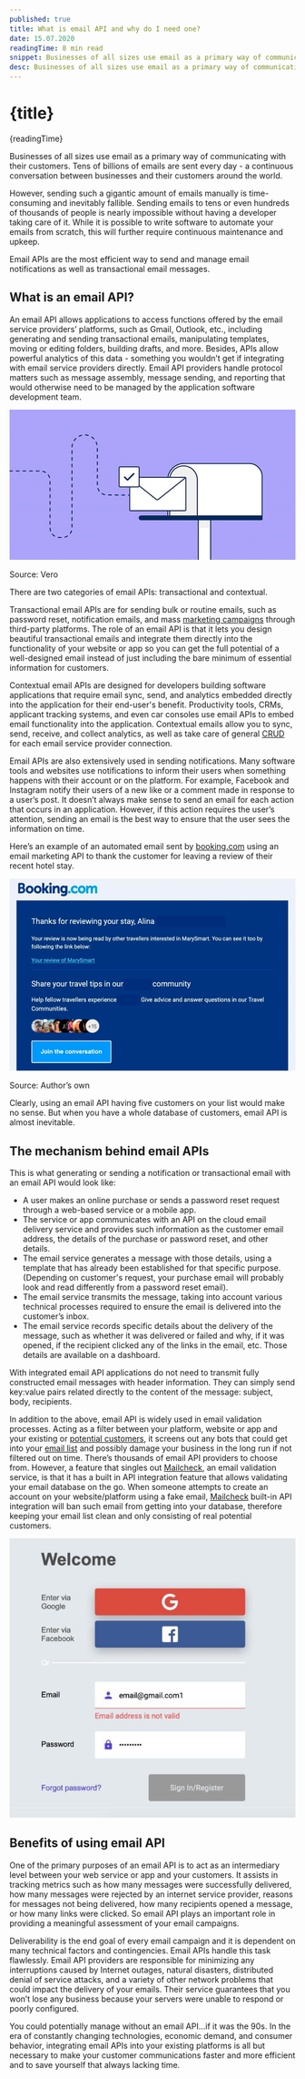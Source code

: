```yaml
---
published: true
title: What is email API and why do I need one?
date: 15.07.2020
readingTime: 8 min read
snippet: Businesses of all sizes use email as a primary way of communicating with their customers. Tens of billions of emails are sent every day - a continuous conversation between businesses and their customers around the world.
desc: Businesses of all sizes use email as a primary way of communicating with their customers. Tens of billions of emails are sent every day - a continuous conversation between businesses and their customers around the world.
---
```


# {title}

{readingTime}

Businesses of all sizes use email as a primary way of communicating with their customers. Tens of billions of emails are sent every day - a continuous conversation between businesses and their customers around the world.

However, sending such a gigantic amount of emails manually is time-consuming and inevitably fallible. Sending emails to tens or even hundreds of thousands of people is nearly impossible without having a developer taking care of it. While it is possible to write software to automate your emails from scratch, this will further require continuous maintenance and upkeep.

Email APIs are the most efficient way to send and manage email notifications as well as transactional email messages.

## What is an email API?

An email API allows applications to access functions offered by the email service providers’ platforms, such as Gmail, Outlook, etc., including generating and sending transactional emails, manipulating templates, moving or editing folders, building drafts, and more. Besides, APIs allow powerful analytics of this data - something you wouldn’t get if integrating with email service providers directly. Email API providers handle protocol matters such as message assembly, message sending, and reporting that would otherwise need to be managed by the application software development team.

![Vero](./vero.jpg?format=webp;jpg;avif&srcset)

Source: Vero

There are two categories of email APIs: transactional and contextual.

Transactional email APIs are for sending bulk or routine emails, such as password reset, notification emails, and mass [marketing campaigns](/blog/simple-email-marketing-campaign-guide) through third-party platforms. The role of an email API is that it lets you design beautiful transactional emails and integrate them directly into the functionality of your website or app so you can get the full potential of a well-designed email instead of just including the bare minimum of essential information for customers.

Contextual email APIs are designed for developers building software applications that require email sync, send, and analytics embedded directly into the application for their end-user's benefit. Productivity tools, CRMs, applicant tracking systems, and even car consoles use email APIs to embed email functionality into the application. Contextual emails allow you to sync, send, receive, and collect analytics, as well as take care of general [CRUD](https://mailcheck.co/l/wiki-api) for each email service provider connection.

Email APIs are also extensively used in sending notifications. Many software tools and websites use notifications to inform their users when something happens with their account or on the platform. For example, Facebook and Instagram notify their users of a new like or a comment made in response to a user’s post. It doesn’t always make sense to send an email for each action that occurs in an application. However, if this action requires the user’s attention, sending an email is the best way to ensure that the user sees the information on time.

Here’s an example of an automated email sent by [booking.com](https://mailcheck.co/l/booking) using an email marketing API to thank the customer for leaving a review of their recent hotel stay.

![Author’s own](./booking.jpg?format=webp;jpg;avif&srcset)

Source: Author’s own

Clearly, using an email API having five customers on your list would make no sense. But when you have a whole database of customers, email API is almost inevitable.

## The mechanism behind email APIs

This is what generating or sending a notification or transactional email with an email API would look like:

- A user makes an online purchase or sends a password reset request through a web-based service or a mobile app.
- The service or app communicates with an API on the cloud email delivery service and provides such information as the customer email address, the details of the purchase or password reset, and other details.
- The email service generates a message with those details, using a template that has already been established for that specific purpose. (Depending on customer's request, your purchase email will probably look and read differently from a password reset email).
- The email service transmits the message, taking into account various technical processes required to ensure the email is delivered into the customer’s inbox.
- The email service records specific details about the delivery of the message, such as whether it was delivered or failed and why, if it was opened, if the recipient clicked any of the links in the email, etc. Those details are available on a dashboard.

With integrated email API applications do not need to transmit fully constructed email messages with header information. They can simply send key:value pairs related directly to the content of the message: subject, body, recipients.

In addition to the above, email API is widely used in email validation processes. Acting as a filter between your platform, website or app and your existing or [potential customers](/blog/six-tips-to-write-an-email-that-prompts-your-subscribers-to-action), it screens out any bots that could get into your [email list](/blog/does-buying-email-lists-still-work) and possibly damage your business in the long run if not filtered out on time. There’s thousands of email API providers to choose from. However, a feature that singles out [Mailcheck](/#features), an email validation service, is that it has a built in API integration feature that allows validating your email database on the go. When someone attempts to create an account on your website/platform using a fake email, [Mailcheck](/#pricing) built-in API integration will ban such email from getting into your database, therefore keeping your email list clean and only consisting of real potential customers.

![Mailcheck](./mailcheck.jpg?format=webp;jpg;avif&srcset)

## Benefits of using email API

One of the primary purposes of an email API is to act as an intermediary level between your web service or app and your customers. It assists in tracking metrics such as how many messages were successfully delivered, how many messages were rejected by an internet service provider, reasons for messages not being delivered, how many recipients opened a message, or how many links were clicked. So email API plays an important role in providing a meaningful assessment of your email campaigns.

Deliverability is the end goal of every email campaign and it is dependent on many technical factors and contingencies. Email APIs handle this task flawlessly. Email API providers are responsible for minimizing any interruptions caused by Internet outages, natural disasters, distributed denial of service attacks, and a variety of other network problems that could impact the delivery of your emails. Their service guarantees that you won’t lose any business because your servers were unable to respond or poorly configured.

You could potentially manage without an email API…if it was the 90s. In the era of constantly changing technologies, economic demand, and consumer behavior, integrating email APIs into your existing platforms is all but necessary to make your customer communications faster and more efficient and to save yourself that always lacking time.
